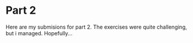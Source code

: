 # Part 2
Here are my submisions for part 2. The exercises were quite challenging, but i managed. Hopefully...